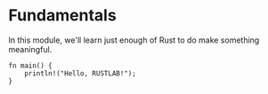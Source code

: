 # Fundamentals

<section class="slide">

In this module, we'll learn just enough of Rust to do make something meaningful.

</section>

<section class="slide">

```rust,editable
fn main() {
	println!("Hello, RUSTLAB!");
}
```

</section>

<!-- [output.html.playground] -->